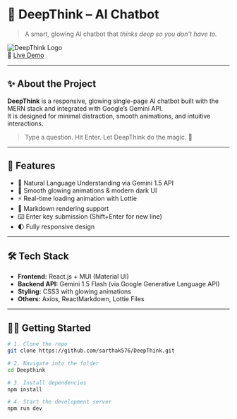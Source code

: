 # 🧠 DeepThink – AI Chatbot  
> A smart, glowing AI chatbot that *thinks deep so you don’t have to.*  

![DeepThink Logo](https://media.giphy.com/media/v1.Y2lkPTc5MGI3NjExcmRhOXoxcWY2dHhlMGh5aWIxYWk5NnN3bnR1NWtxeXBmYjMxaXNzeCZlcD12MV9naWZzX3NlYXJjaCZjdD1n/VbnUQpnihPSIgIXuZv/giphy.gif)  
🔗 [Live Demo](https://deepthinkio.netlify.app)

---

## ✨ About the Project

**DeepThink** is a responsive, glowing single-page AI chatbot built with the MERN stack and integrated with Google’s Gemini API.  
It is designed for minimal distraction, smooth animations, and intuitive interactions.

> Type a question. Hit Enter. Let DeepThink do the magic. 🔮

---

## 🚀 Features

- 🧠 Natural Language Understanding via Gemini 1.5 API
- 🌌 Smooth glowing animations & modern dark UI
- ⚡ Real-time loading animation with Lottie
- 💬 Markdown rendering support
- ⌨️ Enter key submission (Shift+Enter for new line)
- 🌓 Fully responsive design

---

## 🛠 Tech Stack

- **Frontend:** React.js + MUI (Material UI)
- **Backend API:** Gemini 1.5 Flash (via Google Generative Language API)
- **Styling:** CSS3 with glowing animations
- **Others:** Axios, ReactMarkdown, Lottie Files

---

## 🧑‍💻 Getting Started

```bash
# 1. Clone the repo
git clone https://github.com/sarthak576/DeepThink.git

# 2. Navigate into the folder
cd Deepthink

# 3. Install dependencies
npm install

# 4. Start the development server
npm run dev
